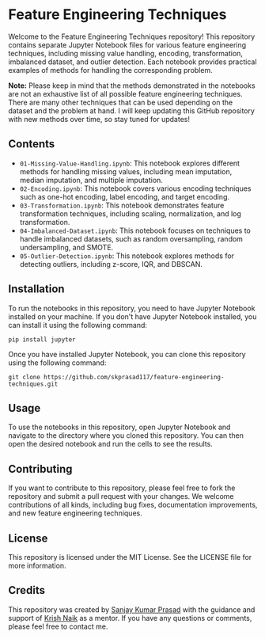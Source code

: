 # Feature Engineering Techniques

Welcome to the Feature Engineering Techniques repository! This repository contains separate Jupyter Notebook files for various feature engineering techniques, including missing value handling, encoding, transformation, imbalanced dataset, and outlier detection. Each notebook provides practical examples of methods for handling the corresponding problem.

**Note:** Please keep in mind that the methods demonstrated in the notebooks are not an exhaustive list of all possible feature engineering techniques. There are many other techniques that can be used depending on the dataset and the problem at hand. I will keep updating this GitHub repository with new methods over time, so stay tuned for updates!

## Contents

- `01-Missing-Value-Handling.ipynb`: This notebook explores different methods for handling missing values, including mean imputation, median imputation, and multiple imputation.
- `02-Encoding.ipynb`: This notebook covers various encoding techniques such as one-hot encoding, label encoding, and target encoding.
- `03-Transformation.ipynb`: This notebook demonstrates feature transformation techniques, including scaling, normalization, and log transformation.
- `04-Imbalanced-Dataset.ipynb`: This notebook focuses on techniques to handle imbalanced datasets, such as random oversampling, random undersampling, and SMOTE.
- `05-Outlier-Detection.ipynb`: This notebook explores methods for detecting outliers, including z-score, IQR, and DBSCAN.

## Installation

To run the notebooks in this repository, you need to have Jupyter Notebook installed on your machine. If you don't have Jupyter Notebook installed, you can install it using the following command:

`pip install jupyter`


Once you have installed Jupyter Notebook, you can clone this repository using the following command:

`git clone https://github.com/skprasad117/feature-engineering-techniques.git`


## Usage

To use the notebooks in this repository, open Jupyter Notebook and navigate to the directory where you cloned this repository. You can then open the desired notebook and run the cells to see the results.

## Contributing

If you want to contribute to this repository, please feel free to fork the repository and submit a pull request with your changes. We welcome contributions of all kinds, including bug fixes, documentation improvements, and new feature engineering techniques.

## License

This repository is licensed under the MIT License. See the LICENSE file for more information.

## Credits

This repository was created by [Sanjay Kumar Prasad](https://github.com/skprasad117) with the guidance and support of [Krish Naik](https://github.com/krishnaik06) as a mentor. If you have any questions or comments, please feel free to contact me.